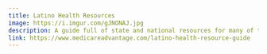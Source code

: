 ```yaml
---
title: Latino Health Resources
image: https://i.imgur.com/gJNONAJ.jpg
description: A guide full of state and national resources for many of the biggest health care risks faced by the Latino community.
link: https://www.medicareadvantage.com/latino-health-resource-guide
---
```

